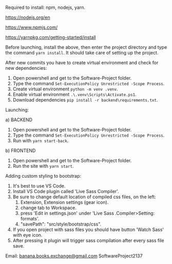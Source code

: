 Required to install: npm, nodejs, yarn.

https://nodejs.org/en

https://www.npmjs.com/

https://yarnpkg.com/getting-started/install

Before launching, install the above, then enter the project directory and type the command `yarn install`. It should take care of setting up the project.

After new commits you have to create virtual environment and check for new dependencies:
1.    Open powershell and get to the Software-Project folder.
2.    Type the command `Set-ExecutionPolicy Unrestricted -Scope Process`.
3.    Create virtual environment `python -m venv .venv`.
4.    Enable virtual environment `.\.venv\Scripts\Activate.ps1`.
5.    Download dependencies `pip install -r backend\requirements.txt`.

Launching:

a) BACKEND
1.    Open powershell and get to the Software-Project folder.
2.    Type the command `Set-ExecutionPolicy Unrestricted -Scope Process`.
3.    Run with `yarn start-back`.

b) FRONTEND
1.    Open powershell and get to the Software-Project folder.
2.    Run the site with `yarn start`.

Adding custom styling to bootstrap:
1. It's best to use VS Code.
2. Install VS Code plugin called 'Live Sass Compiler'.
3. Be sure to change default location of compiled css files, on the left: 
    1. Extension, Extension settings (gear icon).
    2. change tab to Workspace.
    3. press 'Edit in settings.json' under 'Live Sass .Compiler>Setting: formats'.
    4. "savePath": "src/style/bootstrap/css".
4. If you open project with sass files you should have button 'Watch Sass' with eye icon.
5. After pressing it plugin will trigger sass compilation after every sass file save.

Email:
banana.books.exchange@gmail.com
SoftwareProject2137